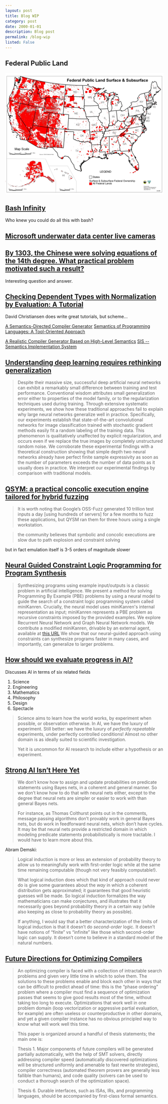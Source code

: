 ```yaml
---
layout: post
title: Blog WIP
category: post
date: 2000-01-01
description: Blog post
permalink: /blog-wip
listed: False
---
```


## Federal Public Land

![](federal-land.jpg)

## [Bash Infinity](https://github.com/niieani/bash-oo-framework)

Who knew you could do all this with bash?

## [Microsoft underwater data center live cameras](https://natick.research.microsoft.com/)

## [By 1303, the Chinese were solving equations of the 14th degree. What practical problem motivated such a result?](https://www.reddit.com/r/AskHistorians/comments/9bkfhj/by_1303_the_chinese_were_solving_equations_of_the/)

Interesting question and answer.

## [Checking Dependent Types with Normalization by Evaluation: A Tutorial](http://davidchristiansen.dk/tutorials/nbe/)

David Christiansen does write great tutorials, but scheme...

[A Semantics-Directed Compiler Generator](/static/semantics-directed-compiler-generator.pdf)
[Semantics of Programming Languages: A Tool-Oriented Approach](/static/semantics-of-programming-languages.pdf)

[A Realistic Compiler Generator Based on High-Level Semantics](/static/compiler-generator.pdf)
[SIS -- Semantics Implementation System](/static/sis.pdf)

## [Understanding deep learning requires rethinking generalization](https://arxiv.org/abs/1611.03530)

> Despite their massive size, successful deep artificial neural networks can exhibit a remarkably small difference between training and test performance. Conventional wisdom attributes small generalization error either to properties of the model family, or to the regularization techniques used during training.
> Through extensive systematic experiments, we show how these traditional approaches fail to explain why large neural networks generalize well in practice. Specifically, our experiments establish that state-of-the-art convolutional networks for image classification trained with stochastic gradient methods easily fit a random labeling of the training data. This phenomenon is qualitatively unaffected by explicit regularization, and occurs even if we replace the true images by completely unstructured random noise. We corroborate these experimental findings with a theoretical construction showing that simple depth two neural networks already have perfect finite sample expressivity as soon as the number of parameters exceeds the number of data points as it usually does in practice.
> We interpret our experimental findings by comparison with traditional models.

## [QSYM: a practical concolic execution engine tailored for hybrid fuzzing](https://blog.acolyer.org/2018/09/12/qsym-a-practical-concolic-execution-engine-tailored-for-hybrid-fuzzing/)

> It is worth noting that Google’s OSS-Fuzz generated 10 trillion test inputs a day [using hundreds of servers] for a few months to fuzz these applications, but QYSM ran them for three hours using a single workstation.

> the community believes that symbolic and concolic executions are slow due to path explosion and constraint solving

but in fact emulation itself is 3-5 orders of magnitude slower

## [Neural Guided Constraint Logic Programming for Program Synthesis](https://arxiv.org/abs/1809.02840)

> Synthesizing programs using example input/outputs is a classic problem in artificial intelligence. We present a method for solving Programming By Example (PBE) problems by using a neural model to guide the search of a constraint logic programming system called miniKanren. Crucially, the neural model uses miniKanren's internal representation as input; miniKanren represents a PBE problem as recursive constraints imposed by the provided examples. We explore Recurrent Neural Network and Graph Neural Network models. We contribute a modified miniKanren, drivable by an external agent, available at [this URL](https://github.com/xuexue/neuralkanren) We show that our neural-guided approach using constraints can synthesize programs faster in many cases, and importantly, can generalize to larger problems.

## [How should we evaluate progress in AI?](https://meaningness.com/metablog/artificial-intelligence-progress)

Discusses AI in terms of six related fields

1. Science
2. Engineering
3. Mathematics
4. Philosophy
5. Design
6. Spectacle

> Science aims to learn how the world works, by experiment when possible, or observation otherwise. In AI, we have the luxury of experiment. Still better: we have the luxury of *perfectly repeatable* experiments, under perfectly controlled conditions! Almost no other domain is as ideally suited to scientific investigation.
>
> Yet it is uncommon for AI research to include either a hypothesis or an experiment.

## [Strong AI Isn’t Here Yet](https://srconstantin.wordpress.com/2017/02/21/strong-ai-isnt-here-yet/)

> We don’t know how to assign and update probabilities on predicate statements using Bayes nets, in a coherent and general manner. So we don’t know how to do that with neural nets either, except to the degree that neural nets are simpler or easier to work with than general Bayes nets.
>
> For instance, as Thomas Colthurst points out in the comments, message passing algorithms don’t provably work in general Bayes nets, but do work in feedforward neural nets, which don’t have cycles. It may be that neural nets provide a restricted domain in which modeling predicate statements probabilistically is more tractable. I would have to learn more about this.

Abram Demski:

> Logical induction is more or less an extension of probability theory to allow us to meaningfully work with first-order logic while at the same time remaining computable (though not very feasibly computable!).
>
> What logical induction does which that kind of approach could never do is give some guarantees about the _way_ in which a coherent distribution gets approximated; it guarantees that good heuristic guesses will be made. So logical induction formalizes the way mathematicians can make conjectures, and illustrates that it necessarily goes beyond probability theory in a certain way (while also keeping as close to probability theory as possible).
>
> If anything, I would say that a better characterization of the limits of logical induction is that it doesn’t do _second-order_ logic. It doesn’t have notions of “finite” vs “infinite” like those which second-order logic can supply. It doesn’t come to believe in a standard model of the natural numbers.

## [Future Directions for Optimizing Compilers](https://arxiv.org/pdf/1809.02161.pdf)

> An optimizing compiler is faced with a collection of intractable search problems
> and given very little time in which to solve them. The solutions to these problems
> enable and block each other in ways that can be difficult to predict ahead of
> time: this is the “phase ordering” problem where a compiler must find a sequence
> of optimization passes that seems to give good results most of the time, without
> taking too long to execute. Optimizations that work well in one problem domain
> (loop vectorization or aggressive partial evaluation, for example) are often useless
> or counterproductive in other domains, and yet a given compiler instance has no
> obvious principled way to know what will work well this time.


> This paper is organized around a handful of thesis statements; the main one is:

> Thesis 1. Major components of future compilers will be generated partially
> automatically, with the help of SMT solvers, directly addressing compiler
> speed (automatically discovered optimizations will be structured uniformly
> and amenable to fast rewrite strategies), compiler correctness (automated
> theorem provers are generally less fallible than humans), and code quality
> (solvers can be used to conduct a thorough search of the optimization space).

> Thesis 6. Durable interfaces, such as ISAs, IRs, and programming languages,
> should be accompanied by first-class formal semantics.
